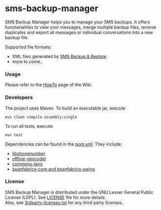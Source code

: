 sms-backup-manager
==================

SMS Backup Manager helps you to manage your SMS backups. It offers functionalities to view your messages, merge multiple backup files, remove duplicates and export all messages or individual conversations into a new backup file.

Supported file formats:
- XML files generated by [SMS Backup &amp; Restore][sms-backup-restore].
- more to come..

### Usage
Please refer to the [HowTo][wiki-howto] page of the Wiki.

### Developers
The project uses Maven. To build an executable jar, execute

```
mvn clean compile assembly:single
```

To run all tests, execute
```
mvn test
```

Dependencies can be found in the [pom.xml](pom.xml). They include:
- [libphonenumber][libphonenumber]
- [offline-geocoder][libphonenumber]
- [commons-lang][commons-lang]
- [beanfabrics-core and beanfabrics-swing][beanfabrics]


### License
SMS Backup Manager is distributed under the GNU Lesser General Public License (LGPL). See [LICENSE](LICENSE) file for more details.  
Also, see [3rdparty-licenses.txt](3rdparty-licenses.txt) for any third party licenses.

[sms-backup-restore]: https://www.synctech.com.au/sms-backup-restore/
[wiki-howto]: https://github.com/fkleon/sms-backup-manager/wiki/HowTo
[libphonenumber]: http://code.google.com/p/libphonenumber
[commons-lang]: http://commons.apache.org/lang
[beanfabrics]: http://code.google.com/p/beanfabrics
